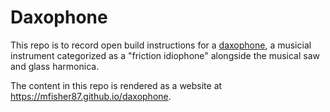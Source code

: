 # Daxophone

This repo is to record open build instructions for a
[daxophone](https://en.wikipedia.org/wiki/Daxophone), a musicial instrument categorized
as a "friction idiophone" alongside the musical saw and glass harmonica.

The content in this repo is rendered as a website at
<https://mfisher87.github.io/daxophone>.
